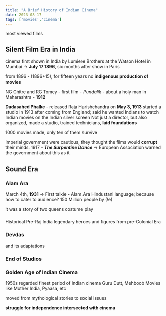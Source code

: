```yaml
---
title: "A Brief History of Indian Cinema"
date: 2023-08-17
tags: ['movies','cinema']
---
```


most viewed films

## Silent Film Era in India

cinema first shown in India by Lumiere Brothers at the Watson Hotel in Mumbai -> **July 17 1896**, six months after show in Paris

from 1896 - (1896+15), for fifteen years no **indigenous production of movies**

NG Chitre and RG Tomey - first film - *Pundalik* - about a holy man in Maharashtra - **1912**

**Dadasahed Phalke** - released Raja Harishchandra on **May 3, 1913** 
started a studio in 1913 after coming from England; said he wanted Indians to watch Indian movies on the Indian silver screen
Not just a director, but also organized, made a studio, trained technicians, **laid foundations**

1000 movies made, only ten of them survive

Imperial government were cautious, they thought the films would **corrupt** their minds. 
1917 - ***The Surpentine Dance*** -> European Association warned the government about this as it 

## Sound Era
### Alam Ara
March 4th, **1931** -> First talkie - Alam Ara 
Hindustani language; because how to cater to audience? 150 Million people 
by (!e)

it was a story of two queens 
costume play 

###
Historical
Pre-Raj India
legendary heroes and figures from pre-Colonial Era


### Devdas 
and its adaptations

### End of Studios

### Golden Age of Indian Cinema 
1950s 
regarded finest period of Indian cinema
Guru Dutt, Mehboob
Movies like Mother India, Pyaasa, etc 

moved from mythological stories to social issues 

**struggle for independence intersected with cinema**



